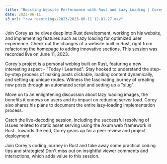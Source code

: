 ```yaml
---
title: "Boosting Website Performance with Rust and Lazy Loading | Corey's Live Coding Session"
date: 2023-06-11
s3_url: "raw_recordings/2023/2023-06-11 12-01-27.mkv"
---
```


Join Corey as he dives deep into Rust development, working on his website, and implementing features such as lazy loading for optimized user experience. Check out the changes of a website built in Rust, right from refactoring the homepage to adding innovative sections. This session was recorded live on June 11, 2023.

Corey's project is a personal weblog built on Rust, featuring a new interesting aspect - "Today I Learned". Stay hooked to understand the step-by-step process of making posts clickable, loading content dynamically, and setting up unique routes. Witness the fascinating journey of creating new posts through an automated script and setting up a "slug".

Move on to an enlightening discussion about lazy loading images, the benefits it endows on users and its impact on reducing server load. Corey also shares his plans to document the entire lazy-loading implementation process.

Catch the live-decoding session, including the successful resolving of issues related to static asset serving using the Axum web framework in Rust. Towards the end, Corey gears up for a peer review and project deployment.

Join Corey's coding journey in Rust and take away some practical coding tips and strategies! Don't miss out on insightful viewer comments and interactions, which adds value to this session.
